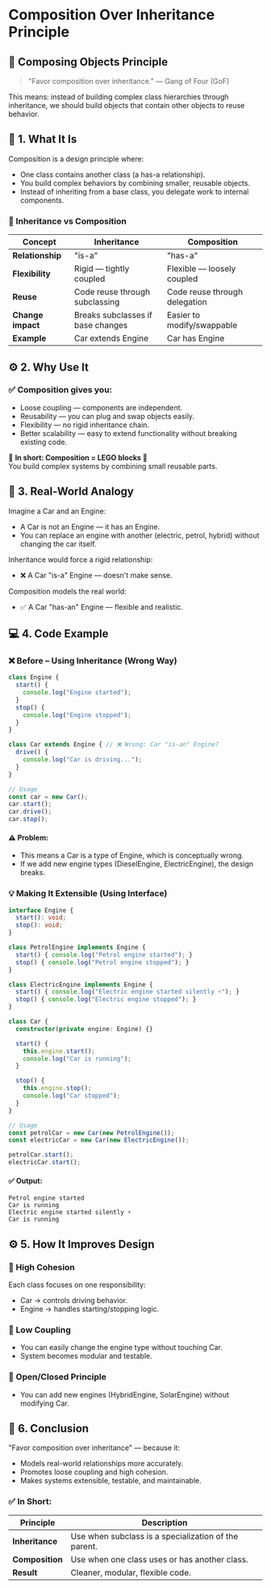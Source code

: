# Composition Over Inheritance Principle

## 🧩 Composing Objects Principle

> "Favor composition over inheritance." — Gang of Four (GoF)

This means: instead of building complex class hierarchies through inheritance, we should build objects that contain other objects to reuse behavior.

## 🧠 1. What It Is

Composition is a design principle where:

* One class contains another class (a has-a relationship).
* You build complex behaviors by combining smaller, reusable objects.
* Instead of inheriting from a base class, you delegate work to internal components.

### 🧱 Inheritance vs Composition

| Concept | Inheritance | Composition |
|---------|-------------|-------------|
| **Relationship** | "is-a" | "has-a" |
| **Flexibility** | Rigid — tightly coupled | Flexible — loosely coupled |
| **Reuse** | Code reuse through subclassing | Code reuse through delegation |
| **Change impact** | Breaks subclasses if base changes | Easier to modify/swappable |
| **Example** | Car extends Engine | Car has Engine |

## ⚙️ 2. Why Use It

### ✅ Composition gives you:

* Loose coupling — components are independent.
* Reusability — you can plug and swap objects easily.
* Flexibility — no rigid inheritance chain.
* Better scalability — easy to extend functionality without breaking existing code.

📘 **In short: Composition = LEGO blocks 🧱**  
You build complex systems by combining small reusable parts.

## 🚗 3. Real-World Analogy

Imagine a Car and an Engine:

* A Car is not an Engine — it has an Engine.
* You can replace an engine with another (electric, petrol, hybrid) without changing the car itself.

Inheritance would force a rigid relationship:

* ❌ A Car "is-a" Engine — doesn't make sense.

Composition models the real world:

* ✅ A Car "has-an" Engine — flexible and realistic.

## 💻 4. Code Example

### ❌ Before – Using Inheritance (Wrong Way)

```typescript
class Engine {
  start() {
    console.log("Engine started");
  }
  stop() {
    console.log("Engine stopped");
  }
}

class Car extends Engine { // ❌ Wrong: Car "is-an" Engine?
  drive() {
    console.log("Car is driving...");
  }
}

// Usage
const car = new Car();
car.start();
car.drive();
car.stop();
```

#### ⚠️ Problem:

* This means a Car is a type of Engine, which is conceptually wrong.
* If we add new engine types (DieselEngine, ElectricEngine), the design breaks.

### 💡 Making It Extensible (Using Interface)

```typescript
interface Engine {
  start(): void;
  stop(): void;
}

class PetrolEngine implements Engine {
  start() { console.log("Petrol engine started"); }
  stop() { console.log("Petrol engine stopped"); }
}

class ElectricEngine implements Engine {
  start() { console.log("Electric engine started silently ⚡"); }
  stop() { console.log("Electric engine stopped"); }
}

class Car {
  constructor(private engine: Engine) {}

  start() {
    this.engine.start();
    console.log("Car is running");
  }

  stop() {
    this.engine.stop();
    console.log("Car stopped");
  }
}

// Usage
const petrolCar = new Car(new PetrolEngine());
const electricCar = new Car(new ElectricEngine());

petrolCar.start();
electricCar.start();
```

#### ✅ Output:
```
Petrol engine started
Car is running
Electric engine started silently ⚡
Car is running
```

## ⚙️ 5. How It Improves Design

### 🔹 High Cohesion

Each class focuses on one responsibility:

* Car → controls driving behavior.
* Engine → handles starting/stopping logic.

### 🔹 Low Coupling

* You can easily change the engine type without touching Car.
* System becomes modular and testable.

### 🔹 Open/Closed Principle

* You can add new engines (HybridEngine, SolarEngine) without modifying Car.

## 🧩 6. Conclusion

"Favor composition over inheritance" — because it:

* Models real-world relationships more accurately.
* Promotes loose coupling and high cohesion.
* Makes systems extensible, testable, and maintainable.

### ✅ In Short:

| Principle | Description |
|-----------|-------------|
| **Inheritance** | Use when subclass is a specialization of the parent. |
| **Composition** | Use when one class uses or has another class. |
| **Result** | Cleaner, modular, flexible code. |

